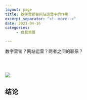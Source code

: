 ```yaml
---
layout: page
title: 数字营销在网站运营中的作用
excerpt_separator: "<!--more-->"
date: 2021-04-16
categories:
     - 自我策展

---
```

数字营销？网站运营？两者之间的联系？
<!--more-->
&nbsp;
## 


![](https://gitee.com/EdisonQXF/Xiaofeng/raw/gh-pages/assets/images/)



## 结论
